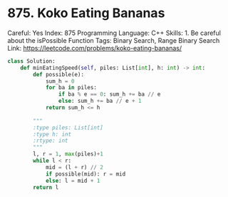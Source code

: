 # 875. Koko Eating Bananas

Careful: Yes
Index: 875
Programming Language: C++
Skills: 1. Be careful about the isPossible Function
Tags: Binary Search, Range Binary Search
Link: https://leetcode.com/problems/koko-eating-bananas/

```python
class Solution:
    def minEatingSpeed(self, piles: List[int], h: int) -> int:
        def possible(e):
            sum_h = 0
            for ba in piles:
                if ba % e == 0: sum_h += ba // e
                else: sum_h += ba // e + 1
            return sum_h <= h
            
        """
        :type piles: List[int]
        :type h: int
        :rtype: int
        """
        l, r = 1, max(piles)+1
        while l < r:
            mid = (l + r) // 2
            if possible(mid): r = mid
            else: l = mid + 1
        return l
```